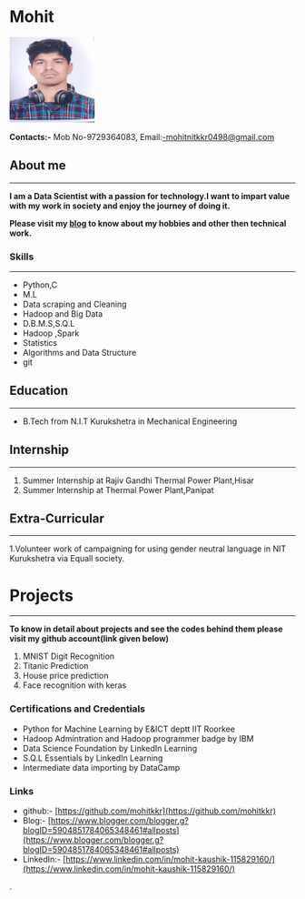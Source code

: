 # Mohit                                                                           
<img src="dp.jpeg" alt="Kitten" width="150" height="150" />


**Contacts:-**
Mob No-9729364083,
Email:-mohitnitkkr0498@gmail.com

## About me
---
**I am a  Data Scientist with a passion for technology.I want to impart value with my work in society and enjoy the journey of doing it.**

**Please visit my [blog](https://www.blogger.com/blogger.g?blogID=5904851784065348461#allposts) to know about my hobbies and other then technical work.**
### Skills
---
- Python,C
- M.L
- Data scraping and Cleaning
- Hadoop and Big Data
- D.B.M.S,S.Q.L
- Hadoop ,Spark
- Statistics 
- Algorithms and Data Structure
- git
## Education
---
- B.Tech from N.I.T Kurukshetra in Mechanical Engineering
## Internship
---
1. Summer Internship at Rajiv Gandhi Thermal Power Plant,Hisar
2. Summer Internship at  Thermal Power Plant,Panipat

## Extra-Curricular 
---
1.Volunteer work of campaigning for using gender neutral language in NIT Kurukshetra via Equall society.

# Projects
---
**To know in detail about projects and see the codes behind them please visit my github account(link given below)**
1. MNIST Digit Recognition
2. Titanic Prediction
3. House price prediction
4. Face recognition with keras

### Certifications and Credentials
- Python for Machine Learning by E&ICT deptt IIT Roorkee
- Hadoop Admintration and Hadoop programmer badge by IBM
- Data Science Foundation by LinkedIn Learning
- S.Q.L Essentials by LinkedIn Learning
- Intermediate data importing by DataCamp

### Links
- github:- [https://github.com/mohitkkr](https://github.com/mohitkkr)
- Blog:- [https://www.blogger.com/blogger.g?blogID=5904851784065348461#allposts](https://www.blogger.com/blogger.g?blogID=5904851784065348461#allposts)
- LinkedIn:- [https://www.linkedin.com/in/mohit-kaushik-115829160/](https://www.linkedin.com/in/mohit-kaushik-115829160/)


.


